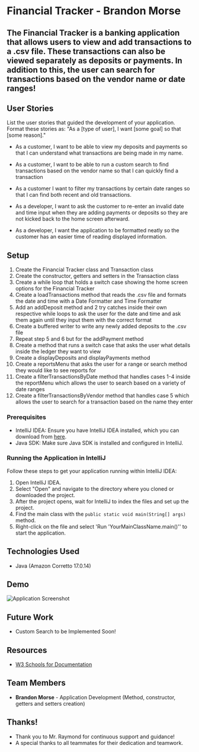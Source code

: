 # Financial Tracker - Brandon Morse

## The Financial Tracker is a banking application that allows users to view and add transactions to a .csv file. These transactions can also be viewed separately as deposits or payments. In addition to this, the user can search for transactions based on the vendor name or date ranges!

## User Stories

List the user stories that guided the development of your application. Format these stories as: "As a [type of user], I want [some goal] so that [some reason]."

- As a customer, I want to be able to view my deposits and payments so that I can understand what transactions are being made in my name.

- As a customer, I want to be able to run a custom search to find transactions based on the vendor name so that I can quickly find a transaction

- As a customer I want to filter my transactions by certain date ranges so that I can find both recent and old transactions.

- As a developer, I want to ask the customer to re-enter an invalid date and time input when they are adding payments or deposits so they are not kicked back to the home screen afterward.

- As a developer, I want the application to be formatted neatly so the customer has an easier time of reading displayed information.

## Setup

1. Create the Financial Tracker class and Transaction class
2. Create the constructor, getters and setters in the Transaction class
3. Create a while loop that holds a switch case showing the home screen options for the Financial Tracker
4. Create a loadTransactions method that reads the .csv file and formats the date and time with a Date Formatter and Time Formatter
5. Add an addDeposit method and 2 try catches inside their own respective while loops to ask the user for the date and time and ask them again until they input them with the correct format
6. Create a buffered writer to write any newly added deposits to the .csv file
7. Repeat step 5 and 6 but for the addPayment method
8. Create a method that runs a switch case that asks the user what details inside the ledger they want to view
9. Create a displayDeposits and displayPayments method
10. Create a reportsMenu that asks the user for a range or search method they would like to see reports for
11. Create a filterTransactionsByDate method that handles cases 1-4 inside the reportMenu which allows the user to search based on a variety of date ranges
12. Create a filterTransactionsByVendor method that handles case 5 which allows the user to search for a transaction based on the name they enter

### Prerequisites

- IntelliJ IDEA: Ensure you have IntelliJ IDEA installed, which you can download from [here](https://www.jetbrains.com/idea/download/).
- Java SDK: Make sure Java SDK is installed and configured in IntelliJ.

### Running the Application in IntelliJ

Follow these steps to get your application running within IntelliJ IDEA:

1. Open IntelliJ IDEA.
2. Select "Open" and navigate to the directory where you cloned or downloaded the project.
3. After the project opens, wait for IntelliJ to index the files and set up the project.
4. Find the main class with the `public static void main(String[] args)` method.
5. Right-click on the file and select 'Run 'YourMainClassName.main()'' to start the application.

## Technologies Used

- Java (Amazon Corretto 17.0.14)

## Demo

![Application Screenshot](FinacialTracker\ApplicationScreenshotDateRanges.png)

## Future Work

- Custom Search to be Implemented Soon!

## Resources

- [W3 Schools for Documentation ](https://www.w3schools.com/java/ref_string_format.asp)

## Team Members

- **Brandon Morse** - Application Development (Method, constructor, getters and setters creation)

## Thanks!

- Thank you to Mr. Raymond for continuous support and guidance!
- A special thanks to all teammates for their dedication and teamwork.
 